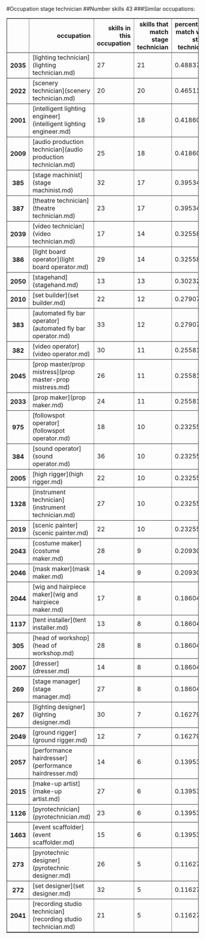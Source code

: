 #Occupation stage technician
##Number skills 43
###Similar occupations:
<table border="1" class="dataframe">
  <thead>
    <tr style="text-align: right;">
      <th></th>
      <th>occupation</th>
      <th>skills in this occupation</th>
      <th>skills that match stage technician</th>
      <th>percentage match with stage technician</th>
      <th>skills not in stage technician</th>
    </tr>
  </thead>
  <tbody>
    <tr>
      <th>2035</th>
      <td>[lighting technician](lighting technician.md)</td>
      <td>27</td>
      <td>21</td>
      <td>0.488372</td>
      <td>6</td>
    </tr>
    <tr>
      <th>2022</th>
      <td>[scenery technician](scenery technician.md)</td>
      <td>20</td>
      <td>20</td>
      <td>0.465116</td>
      <td>0</td>
    </tr>
    <tr>
      <th>2001</th>
      <td>[intelligent lighting engineer](intelligent lighting engineer.md)</td>
      <td>19</td>
      <td>18</td>
      <td>0.418605</td>
      <td>1</td>
    </tr>
    <tr>
      <th>2009</th>
      <td>[audio production technician](audio production technician.md)</td>
      <td>25</td>
      <td>18</td>
      <td>0.418605</td>
      <td>7</td>
    </tr>
    <tr>
      <th>385</th>
      <td>[stage machinist](stage machinist.md)</td>
      <td>32</td>
      <td>17</td>
      <td>0.395349</td>
      <td>15</td>
    </tr>
    <tr>
      <th>387</th>
      <td>[theatre technician](theatre technician.md)</td>
      <td>23</td>
      <td>17</td>
      <td>0.395349</td>
      <td>6</td>
    </tr>
    <tr>
      <th>2039</th>
      <td>[video technician](video technician.md)</td>
      <td>17</td>
      <td>14</td>
      <td>0.325581</td>
      <td>3</td>
    </tr>
    <tr>
      <th>386</th>
      <td>[light board operator](light board operator.md)</td>
      <td>29</td>
      <td>14</td>
      <td>0.325581</td>
      <td>15</td>
    </tr>
    <tr>
      <th>2050</th>
      <td>[stagehand](stagehand.md)</td>
      <td>13</td>
      <td>13</td>
      <td>0.302326</td>
      <td>0</td>
    </tr>
    <tr>
      <th>2010</th>
      <td>[set builder](set builder.md)</td>
      <td>22</td>
      <td>12</td>
      <td>0.279070</td>
      <td>10</td>
    </tr>
    <tr>
      <th>383</th>
      <td>[automated fly bar operator](automated fly bar operator.md)</td>
      <td>33</td>
      <td>12</td>
      <td>0.279070</td>
      <td>21</td>
    </tr>
    <tr>
      <th>382</th>
      <td>[video operator](video operator.md)</td>
      <td>30</td>
      <td>11</td>
      <td>0.255814</td>
      <td>19</td>
    </tr>
    <tr>
      <th>2045</th>
      <td>[prop master/prop mistress](prop master-prop mistress.md)</td>
      <td>26</td>
      <td>11</td>
      <td>0.255814</td>
      <td>15</td>
    </tr>
    <tr>
      <th>2033</th>
      <td>[prop maker](prop maker.md)</td>
      <td>24</td>
      <td>11</td>
      <td>0.255814</td>
      <td>13</td>
    </tr>
    <tr>
      <th>975</th>
      <td>[followspot operator](followspot operator.md)</td>
      <td>18</td>
      <td>10</td>
      <td>0.232558</td>
      <td>8</td>
    </tr>
    <tr>
      <th>384</th>
      <td>[sound operator](sound operator.md)</td>
      <td>36</td>
      <td>10</td>
      <td>0.232558</td>
      <td>26</td>
    </tr>
    <tr>
      <th>2005</th>
      <td>[high rigger](high rigger.md)</td>
      <td>22</td>
      <td>10</td>
      <td>0.232558</td>
      <td>12</td>
    </tr>
    <tr>
      <th>1328</th>
      <td>[instrument technician](instrument technician.md)</td>
      <td>27</td>
      <td>10</td>
      <td>0.232558</td>
      <td>17</td>
    </tr>
    <tr>
      <th>2019</th>
      <td>[scenic painter](scenic painter.md)</td>
      <td>22</td>
      <td>10</td>
      <td>0.232558</td>
      <td>12</td>
    </tr>
    <tr>
      <th>2043</th>
      <td>[costume maker](costume maker.md)</td>
      <td>28</td>
      <td>9</td>
      <td>0.209302</td>
      <td>19</td>
    </tr>
    <tr>
      <th>2046</th>
      <td>[mask maker](mask maker.md)</td>
      <td>14</td>
      <td>9</td>
      <td>0.209302</td>
      <td>5</td>
    </tr>
    <tr>
      <th>2044</th>
      <td>[wig and hairpiece maker](wig and hairpiece maker.md)</td>
      <td>17</td>
      <td>8</td>
      <td>0.186047</td>
      <td>9</td>
    </tr>
    <tr>
      <th>1137</th>
      <td>[tent installer](tent installer.md)</td>
      <td>13</td>
      <td>8</td>
      <td>0.186047</td>
      <td>5</td>
    </tr>
    <tr>
      <th>305</th>
      <td>[head of workshop](head of workshop.md)</td>
      <td>28</td>
      <td>8</td>
      <td>0.186047</td>
      <td>20</td>
    </tr>
    <tr>
      <th>2007</th>
      <td>[dresser](dresser.md)</td>
      <td>14</td>
      <td>8</td>
      <td>0.186047</td>
      <td>6</td>
    </tr>
    <tr>
      <th>269</th>
      <td>[stage manager](stage manager.md)</td>
      <td>27</td>
      <td>8</td>
      <td>0.186047</td>
      <td>19</td>
    </tr>
    <tr>
      <th>267</th>
      <td>[lighting designer](lighting designer.md)</td>
      <td>30</td>
      <td>7</td>
      <td>0.162791</td>
      <td>23</td>
    </tr>
    <tr>
      <th>2049</th>
      <td>[ground rigger](ground rigger.md)</td>
      <td>12</td>
      <td>7</td>
      <td>0.162791</td>
      <td>5</td>
    </tr>
    <tr>
      <th>2057</th>
      <td>[performance hairdresser](performance hairdresser.md)</td>
      <td>14</td>
      <td>6</td>
      <td>0.139535</td>
      <td>8</td>
    </tr>
    <tr>
      <th>2015</th>
      <td>[make-up artist](make-up artist.md)</td>
      <td>27</td>
      <td>6</td>
      <td>0.139535</td>
      <td>21</td>
    </tr>
    <tr>
      <th>1126</th>
      <td>[pyrotechnician](pyrotechnician.md)</td>
      <td>23</td>
      <td>6</td>
      <td>0.139535</td>
      <td>17</td>
    </tr>
    <tr>
      <th>1463</th>
      <td>[event scaffolder](event scaffolder.md)</td>
      <td>15</td>
      <td>6</td>
      <td>0.139535</td>
      <td>9</td>
    </tr>
    <tr>
      <th>273</th>
      <td>[pyrotechnic designer](pyrotechnic designer.md)</td>
      <td>26</td>
      <td>5</td>
      <td>0.116279</td>
      <td>21</td>
    </tr>
    <tr>
      <th>272</th>
      <td>[set designer](set designer.md)</td>
      <td>32</td>
      <td>5</td>
      <td>0.116279</td>
      <td>27</td>
    </tr>
    <tr>
      <th>2041</th>
      <td>[recording studio technician](recording studio technician.md)</td>
      <td>21</td>
      <td>5</td>
      <td>0.116279</td>
      <td>16</td>
    </tr>
  </tbody>
</table>
